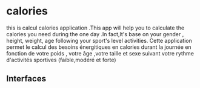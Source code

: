 # calories

this is calcul calories application .This app will help you to calculate the calories you need
during the one day .In fact,It's base on your gender , height, weight,
age following your sport's level activities.
Cette application permet le calcul des besoins énergitiques en calories durant 
la journée en fonction de votre poids , votre âge ,votre taille et sexe suivant votre
rythme d'activités sportives (faible,modéré et forte) 

## Interfaces 


